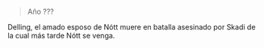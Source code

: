 > Año ???

Delling, el amado esposo de Nótt muere en batalla asesinado por Skadi de la cual más tarde Nótt se venga.